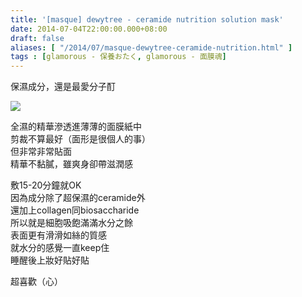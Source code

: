 ```yaml
---
title: '[masque] dewytree - ceramide nutrition solution mask'
date: 2014-07-04T22:00:00.000+08:00
draft: false
aliases: [ "/2014/07/masque-dewytree-ceramide-nutrition.html" ]
tags : [glamorous - 保養おたく, glamorous - 面膜魂]
---
```


保濕成分，還是最愛分子酊  

[![](https://1.bp.blogspot.com/-5QSE2GhlCho/XEMx-qWrrzI/AAAAAAAAF1U/1Yf82Qeg2KEOoExMgMVd6QhtLc9KoTTDgCLcBGAs/s640/10154980165_4ee95f79ba_z.jpg)](https://1.bp.blogspot.com/-5QSE2GhlCho/XEMx-qWrrzI/AAAAAAAAF1U/1Yf82Qeg2KEOoExMgMVd6QhtLc9KoTTDgCLcBGAs/s1600/10154980165_4ee95f79ba_z.jpg)

全濕的精華滲透進薄薄的面膜紙中  
剪裁不算最好（面形是很個人的事）  
但非常非常貼面  
精華不黏膩，雖爽身卻帶滋潤感  
  
敷15-20分鐘就OK  
因為成分除了超保濕的ceramide外  
還加上collagen同biosaccharide  
所以就是細胞吸飽滿滿水分之餘  
表面更有滑滑如絲的質感  
就水分的感覺一直keep住  
睡醒後上妝好貼好貼  
  
超喜歡（心）